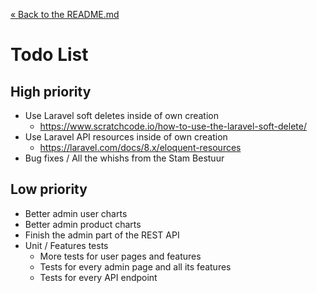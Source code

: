 [&laquo; Back to the README.md](../README.md)

# Todo List

## High priority
- Use Laravel soft deletes inside of own creation
    - https://www.scratchcode.io/how-to-use-the-laravel-soft-delete/
- Use Laravel API resources inside of own creation
    - https://laravel.com/docs/8.x/eloquent-resources
- Bug fixes / All the whishs from the Stam Bestuur

## Low priority
- Better admin user charts
- Better admin product charts
- Finish the admin part of the REST API
- Unit / Features tests
    - More tests for user pages and features
    - Tests for every admin page and all its features
    - Tests for every API endpoint
